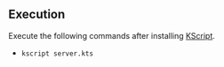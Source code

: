 ## Execution

Execute the following commands after installing [KScript](https://github.com/holgerbrandl/kscript).

- `kscript server.kts`
